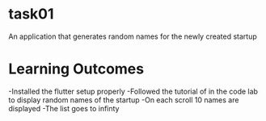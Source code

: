 # task01

An application that generates random names for the newly created startup

# Learning Outcomes

-Installed the flutter setup properly
-Followed the tutorial of in the code lab to display random names of the startup
-On each scroll 10 names are displayed
-The list goes to infinty 
